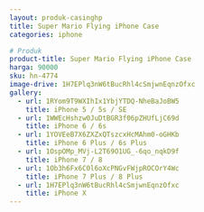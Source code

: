 ```yaml
---
layout: produk-casinghp
title: Super Mario Flying iPhone Case
categories: iphone

# Produk
product-title: Super Mario Flying iPhone Case
harga: 90000
sku: hn-4774
image-drive: 1H7EPlq3nW6tBucRhl4cSmjwnEqnzOfxc
gallery:
  - url: 1RYom9T9WXIhIx1YbjYTDQ-NheBaJoBW5
    title: iPhone 5 / 5s / SE
  - url: 1WWEcHshzw0JuDtBGR3f06pZHUfLjC69d
    title: iPhone 6 / 6s
  - url: 1YOVEeB7X6ZXZxQTszcxHcMAhm0-oGHKb
    title: iPhone 6 Plus / 6s Plus
  - url: 1OspOMp_MVj-L2T69O1UG_-6qo_nqkD9f
    title: iPhone 7 / 8
  - url: 1Ob3h6Fx6C0l6oXcPNGvFWjpROCOrY4Wc
    title: iPhone 7 Plus / 8 Plus
  - url: 1H7EPlq3nW6tBucRhl4cSmjwnEqnzOfxc
    title: iPhone X
---
```

